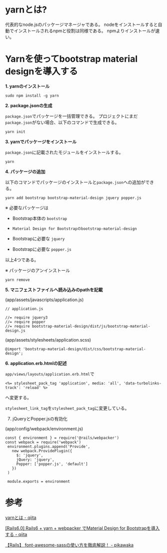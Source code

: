 # yarnとは?

代表的なnode.jsのパッケージマネージャである。
nodeをインストールすると自動でインストールされるnpmと役割は同様である。
npmよりインストールが速い。

# Yarnを使ってbootstrap material designを導入する

**1. yarnのインストール**

`sudo npm install -g yarn`

**2. package.jsonの生成**

`package.json`でパッケージを一括管理できる。
プロジェクトにまだ`package.json`がない場合、以下のコマンドで生成できる。

`yarn init`

**3. yarnでパッケージをインストール**

`package.json`に記載されたモジュールをインストールする。

`yarn`

**4. パッケージの追加**

以下のコマンドでパッケージのインストールと`package.json`への追加ができる。

`yarn add bootstrap bootstrap-material-design jquery popper.js`

※ 必要なパッケージは

- Bootstrap本体の `bootstrap`

- `Material Design for Bootstrapのbootstrap-material-design`

- Bootstrapに必要な `jquery`

- Bootstrapに必要な `popper.js`

以上4つである。

※ パッケージのアンインストール

`yarn remove`

**5. マニフェストファイルへ読み込みのpathを記載**

(app/assets/javascripts/application.js)

```
// application.js

//= require jquery3
//= require popper
//= require bootstrap-material-design/dist/js/bootstrap-material-design.js
```

(app/assets/stylesheets/application.scss)

```
@import 'bootstrap-material-design/dist/css/bootstrap-material-design';
```

**6. application.erb.htmlの記述**

`app/views/layouts/application.erb.html`で

`<%= stylesheet_pack_tag 'application', media: 'all', 'data-turbolinks-track': 'reload' %>`

へ変更する。

`stylesheet_link_tag`を`stylesheet_pack_tag`に変更している。

7. jQueryとPopper.jsの有効化

(app/config/webpack/environment.js)

```
const { environment } = require('@rails/webpacker') 
const webpack = require('webpack') 
 environment.plugins.append('Provide', 
   new webpack.ProvidePlugin({ 
     $: 'jquery', 
     jQuery: 'jquery', 
     Popper: ['popper.js', 'default'] 
   }) 
 ) 

 module.exports = environment
```

# 参考

[yarnとは - qiita](https://qiita.com/akitxxx/items/c97ff951ca31298f3f24)

[[Rails6.0] Rails6 + yarn + webpacker でMaterial Design for Bootstrapを導入する - qiita](https://qiita.com/sasakura_870/items/38e17d95d9497cf81413)

[【Rails】 font-awesome-sassの使い方を徹底解説！ - pikawaka](https://pikawaka.com/rails/font_awesome_sass)
